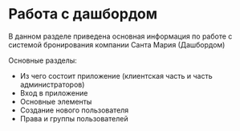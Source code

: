 # Работа с дашбордом

В данном разделе приведена основная информация по работе с системой бронирования компании Санта Мария (Дашбордом)

Основные разделы:

* Из чего состоит приложение (клиентская часть и часть администраторов)
* Вход в приложение
* Основные элементы
* Создание нового пользователя
* Права и группы пользователей

